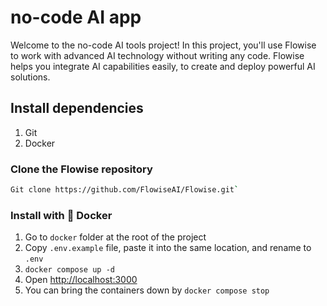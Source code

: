 # no-code AI app

Welcome to the no-code AI tools project! In this project, you'll use Flowise to work with advanced AI technology without writing any code. Flowise helps you integrate AI capabilities easily, to create and deploy powerful AI solutions.


## Install dependencies 
1. Git
2. Docker

### Clone the Flowise repository

```bash
Git clone https://github.com/FlowiseAI/Flowise.git`
```


### Install with 🐳  Docker

1. Go to `docker` folder at the root of the project
2. Copy `.env.example` file, paste it into the same location, and rename to `.env`
3. `docker compose up -d`
4. Open [http://localhost:3000](http://localhost:3000)
5. You can bring the containers down by `docker compose stop`